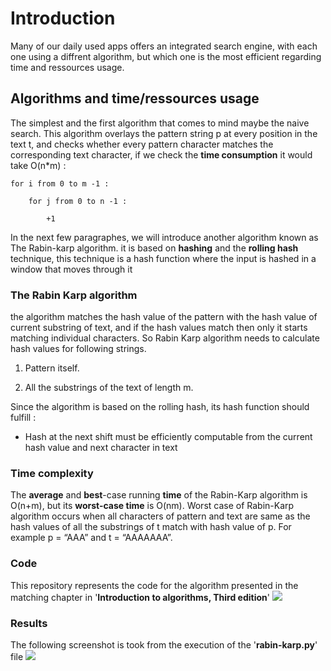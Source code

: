 # Introduction

Many of our daily used apps offers an integrated search engine, with each one using a diffrent algorithm, but which one is the most efficient regarding time and ressources usage.

## Algorithms and time/ressources usage

The simplest and the first algorithm that comes to mind maybe the naive search. This algorithm overlays the pattern string p at every position in the text t, and checks whether every
pattern character matches the corresponding text character, if we check the **time consumption** it would take O(n\*m) :

    for i from 0 to m -1 :

        for j from 0 to n -1 :

            +1

In the next few paragraphes, we will introduce another algorithm known as The Rabin-karp algorithm. it is based on **hashing** and the **rolling hash** technique, this technique is a hash function where the input is hashed in a window that moves through it

### The Rabin Karp algorithm

the algorithm matches the hash value of the pattern with the hash value of current substring of text, and if the hash values match then only it starts matching individual characters. So Rabin Karp algorithm needs to calculate hash values for following strings.

1. Pattern itself.

2. All the substrings of the text of length m.

Since the algorithm is based on the rolling hash, its hash function should fulfill :

- Hash at the next shift must be efficiently computable from the current hash value and next character in text

### Time complexity

The **average** and **best**-case running **time** of the Rabin-Karp algorithm is O(n+m), but its **worst-case time** is O(nm). Worst case of Rabin-Karp algorithm occurs when all characters of pattern and text are same as the hash values of all the substrings of t match with hash value of p. For example p = “AAA” and t = “AAAAAAA”.

### Code

This repository represents the code for the algorithm presented in the matching chapter in '**Introduction to algorithms, Third edition**'
<img src='./Rabin-Karp.png'>

### Results

The following screenshot is took from the execution of the '**rabin-karp.py**' file
<img src='./execution.png'>
